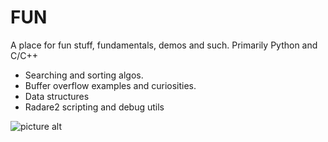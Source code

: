 # FUN
A place for fun stuff, fundamentals, demos and such. Primarily Python and C/C++

* Searching and sorting algos.
* Buffer overflow examples and curiosities.
* Data structures 
* Radare2 scripting and debug utils



![picture alt](https://user-images.githubusercontent.com/3605312/115496641-f6e73c00-a21e-11eb-9bcf-50559f22576e.png)
